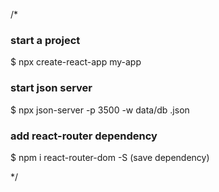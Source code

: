 /*
### start a project

$ npx create-react-app my-app

### start json server

$ npx json-server -p 3500 -w data/db
.json

### add react-router dependency

$ npm i react-router-dom -S (save dependency)

*/
